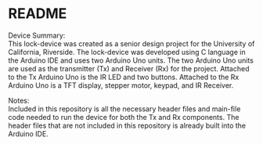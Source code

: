 README
========
Device Summary:   
This lock-device was created as a senior design project for the University of California, Riverside. The lock-device was developed using C language in the Arduino IDE and uses two Arduino Uno units. The two Arduino Uno units are used as the transmitter (Tx) and Receiver (Rx) for the project. Attached to the Tx Arduino Uno is the IR LED and two buttons. Attached to the Rx Arduino Uno is a TFT display, stepper motor, keypad, and IR Receiver.

Notes:  
Included in this repository is all the necessary header files and main-file code needed to run the device for both the Tx and Rx components. The header files that are not included in this repository is already built into the Arduino IDE.
